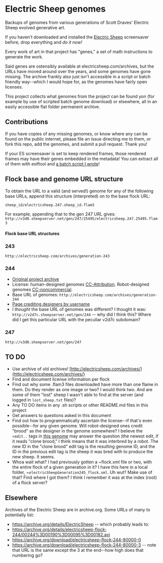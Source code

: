 # Electric Sheep genomes
Backups of genomes from various generations of Scott Draves' Electric Sheep evolved generative art.

If you haven't downloaded and installed the [Electric Sheep](https://electricsheep.org/) screensaver before, drop everything and _do it now!_

Every work of art in that project has "genes," a set of math instructions to generate the work.

Said genes are ostensibly available at electricsheep.com/archives, but the URLs have moved around over the years, and some genomes have gone missing. The archive frankly also just isn't accessible in a script or batch friendly way--which I would hope for, as the genomes have fairly open licenses. 

This project collects what genomes from the project can be found yon (for example by use of scripted batch genome download) or elsewhere, all in an easily accessible flat folder permanent archive.

## Contributions
If you have copies of any missing genomes, or know where any can be found on the public internet, please file an issue directing me to them, or fork this repo, add the genomes, and submit a pull request. Thank you!

If your ES screensaver is set to keep rendered frames, those rendered frames may have their genes embedded in the metadata! You can extract all of them with exiftool and [a batch script I wrote](https://github.com/earthbound19/autobrood/blob/master/scripts/extract_genomes_from_ES_renders.sh)!

## Flock base and genome URL structure

To obtain the URL to a valid (and served!) genome for any of the following base URLs, append this structure (interpreted) on to the base flock URL:

`sheep_id/electricsheep.247.sheep_id.flam3`

For example, appending that to the gen 247 URL gives:
`http://v3d0.sheepserver.net/gen/247/25495/electricsheep.247.25495.flam3`

#### Flock base URL structures

### 243
`http://electricsheep.com/archives/generation-243`

### 244
- [Original project archive](http://electricsheep.com/archives/generation-244/best.cgi)
- License: human-designed genomes [CC-Attribution](http://electricsheep.com/archives/generation-244/dead.cgi?id=82653&detail=stats). Robot-designed genomes [CC-noncommercial](http://electricsheep.com/archives/generation-244/dead.cgi?id=86022).
- Base URL of genomes: `http://electricsheep.com/archives/generation-244`
- [Page crediting designers by username](http://electricsheep.com/archives/generation-244/best.cgi?p=0&menu=designer)
- I _thought_ the base URL of genomes was different? I thought it was: `http://v2d7c.sheepserver.net/gen/244` -- why did I think this? Where did I get this particular URL with the peculiar v2d7c subdomain?

### 247
`http://v3d0.sheepserver.net/gen/247`

## TO DO
- Use archive of old archives! [http://electricsheep.com/archives/](http://electricsheep.com/archives/)
- Find and document license information per flock
- Find out why some .flam3 files downloaded have more than one flame in them. Do they render as one image or two? I would think two. And are some of them "lost" sheep I wasn't able to find at the server (and logged in `lost_sheep.txt` files)?
- Any TO DO items in any .sh scripts or other README.md files in this project
- Get answers to questions asked in this document
- Find out how to programmatically ascertain the license--if that's even possible--for any given genome. Will robot-designed ones credit "brood" as the designer in the genome somewhere? I believe the `<edit..` tags in [this genome](http://electricsheep.com/archives/generation-244/dead.cgi?id=86022&detail=genome) may answer the question (the newest edit, if it reads "clone brood," I think means that it was interbred by a robot. The new ID in the "clone brood" edit tag is the resulting genome ID, and the ID in the previous edit tag is the sheep it was bred with to produce the new sheep. It seems.
- Whoa wait what? I had previously gotten a ~flock.xml file or two, with the entire flock of a given generation in it? I have this here in a local folder, ~`electricSheepGeneration245_flock.xml`. Uh wut? Make use of that? Find where I got them? I think I remember it was at the index (root) of a flock server?

## Elsewhere
Archives of the Electric Sheep are in archive.org. Some URLs of many to potentially list:

- https://archive.org/details/ElectricSheep -- which probably leads to:
- https://archive.org/details/electricsheep-flock-244/00244%3D00190%3D00095%3D00182.avi
- https://archive.org/download/electricsheep-flock-244-80000-0
- https://archive.org/download/electricsheep-flock-244-80000-3 -- note that URL is the same except the 3 at the end--how high does that numbering go?